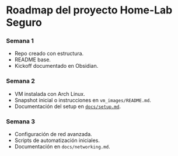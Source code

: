 # Roadmap del proyecto Home-Lab Seguro

### Semana 1
- Repo creado con estructura.
- README base.
- Kickoff documentado en Obsidian.

### Semana 2
- VM instalada con Arch Linux.
- Snapshot inicial o instrucciones en `vm_images/README.md`.
- Documentación del setup en [`docs/setup.md`](./setup.md).

### Semana 3
- Configuración de red avanzada.
- Scripts de automatización iniciales.
- Documentación en `docs/networking.md`.
